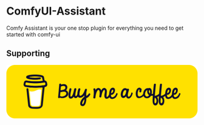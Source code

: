 # ComfyUI-Assistant
Comfy Assistant is your one stop plugin for everything you need to get started with comfy-ui

## Supporting
[![img.png](coffee.png)](https://www.buymeacoffee.com/iammatan)